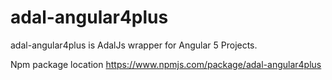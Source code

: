 # adal-angular4plus

adal-angular4plus is AdalJs wrapper for Angular 5 Projects. 

Npm package location https://www.npmjs.com/package/adal-angular4plus


